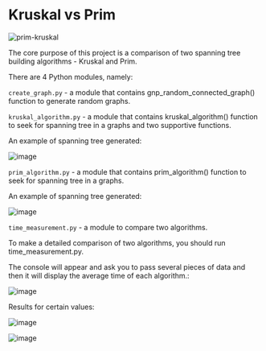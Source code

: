 # Kruskal vs Prim

![prim-kruskal](https://user-images.githubusercontent.com/91615650/154838046-16c67c3c-fa0a-4d13-ab47-86da31040bbb.png)

The core purpose of this project is a comparison of two spanning tree building algorithms - Kruskal and Prim.

There are 4 Python modules, namely:

```create_graph.py``` - a module that contains gnp_random_connected_graph() function to generate random graphs.

```kruskal_algorithm.py``` - a module that contains kruskal_algorithm() function to seek for spanning tree in a graphs and two supportive functions.

An example of spanning tree generated:

![image](https://user-images.githubusercontent.com/91615650/154845615-ec98f5ac-15ad-4b43-b8eb-a62680270b4b.png)

```prim_algorithm.py``` - a module that contains prim_algorithm() function to seek for spanning tree in a graphs.

An example of spanning tree generated:

![image](https://user-images.githubusercontent.com/91615650/154845701-0c88265f-32d8-4bff-a059-56d413260c04.png)

```time_measurement.py``` - a module to compare two algorithms.

To make a detailed comparison of two algorithms, you should run time_measurement.py.

The console will appear and ask you to pass several pieces of data and then it will display the average time of each algorithm.:

![image](https://user-images.githubusercontent.com/91615650/154846036-4ec9a177-d9a1-42a2-8e68-d2d4b9de7ee9.png)


Results for certain values:

![image](https://user-images.githubusercontent.com/91615650/154844282-a9bb912f-fcb7-4571-aca3-b3de258fc956.png)

![image](https://user-images.githubusercontent.com/91615650/154844387-34e18cdd-558f-44be-8cb7-b4e05980138a.png)
